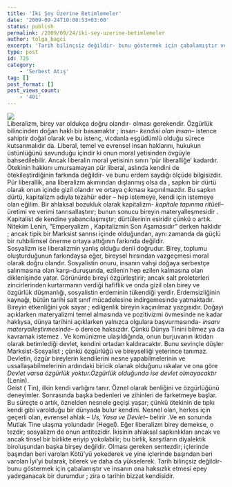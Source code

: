 ```yaml
---
title: 'İki Şey Üzerine Betimlemeler'
date: '2009-09-24T10:00:53+03:00'
status: publish
permalink: /2009/09/24/iki-sey-uzerine-betimlemeler
author: tolga_bagci
excerpt: 'Tarih bilinçsiz değildir- bunu göstermek için çabalamıştır ve insanın ona haksızlık etmesi epey yadırganacak bir durumdur ; zira o tarihin bizzat kendisidir.'
type: post
id: 725
category:
    - 'Serbest Atış'
tag: []
post_format: []
post_views_count:
    - '401'
---
```

![](http://trendsupdates.com/wp-content/uploads/2008/12/communist_usa-flag.jpg)  
Liberalizm, birey var oldukça doğru olandır- olması gerekendir. Özgürlük bilincinden doğan haklı bir basamaktır ; insan- *kendisi olan insan*– istence sahiptir doğal olarak ve bu istenç, vicdanla eşgüdümlü olduğu sürece kutsanmalıdır da. Liberal, temel ve evrensel insan haklarını, hukukun üstünlüğünü savunduğu içindir ki onun moral yetisinden övgüyle bahsedilebilir. Ancak liberalin moral yetisinin sınırı ‘pür liberalliğe’ kadardır. Ötekinin hakkını umursamayan pür liberal, aslında kendini de ötekileştirdiğinin farkında değildir- ve bunu erdem saydığı ölçüde bilgisizdir. Pür liberallik, ana liberalizm akımından dışlanmış olsa da , sapkın bir dürtü olarak onun içinde gizil olandır ve ortaya çıkması kaçınılmazdır. Bu sapkın dürtü, kapitalizm adıyla tezahür eder – hep istemeye, kendi için istemeye olan eğilim. Bir ahlaksal bozukluk olarak kapitalizm- *kapitale tapınma ritüeli*– üretimi ve verimi tanrısallaştırır; bunun sonucu bireyin materyalleşmesidir . Kapitalist de kendine yabancılaşmıştır; dürtülerinin esiridir çünkü o artık. Nitekim Lenin, “Emperyalizm , Kapitalizmin Son Aşamasıdır” derken haklıdır ; ancak tipik bir Marksist sanrısı içinde olduğundan, aynı zamanda da güçlü bir ruhbilimsel önerme ortaya attığının farkında değildir.  
Sosyalizm ise liberalizmin yanlış olduğu denli doğrudur. Birey, toplumu oluşturduğunun farkındaysa eğer, bireysel hırsından vazgeçmesi moral olarak doğru olandır. Sosyalistin onuru, insanın vahşi doğaya serbestçe salınmasına olan karşı-duruşunda, ezilenin hep ezilen kalmasına olan diklenişinde yatar. Görünürde bireyi özgürleştirir; ancak salt proleterleri zincirlerinden kurtarmanın verdiği hafiflik ve onda gizil olan birey ve özgürlük düşmanlığı, sosyalistin erdeminin tükendiği yerdir. Erdemsizliğinin kaynağı, bütün tarihi salt sınıf mücadelesine indirgemesinde yatmaktadır. Bireyin etkenliğini yok sayar ; edilgenlik bireyin kaçınılmaz yazgısıdır. Doğayı açıklarken materyalizmi temel almasında ve pozitivizmi övmesinde ne kadar haklıysa, dünya tarihini açıklarken yalnızca olgulara başvurmasında- *insanı materyalleştirmesinde*– o derece haksızdır. Çünkü Dünya Tinini bilmez ya da kavramak istemez . Ve komünizme ulaşıldığında, onun burjuvanın iktidarı olarak betimlediği devlet, kendini ortadan kaldıracaktır. Bunu sevinçle düşler Marksist-Sosyalist ; çünkü özgürlüğü ve bireyselliği yeterince tanımaz. Devletin, özgür bireylerin kendilerini nesne yapabilmelerinin ve ussallaşabilmelerinin ardındaki biricik olanak olduğunu ıskalar ve ona göre *Devlet varsa özgürlük yoktur.Özgürlük olduğunda ise devlet olmayacaktır* (Lenin).  
Geist ( Tin), ilkin kendi varlığını tanır. Öznel olarak benliğini ve özgürlüğünü deneyimler. Sonrasında başka bedenleri ve zihinleri de farketmeye başlar. Bu süreçte o artık, öznelden nesnele geçişi yaşar; çünkü ötekinin de tıpkı kendi gibi varolduğu bir dünyada bulur kendini. Nesnel olan, herkes için geçerli olan, evrensel ahlak – *Us, Yasa ve Devlet*– belirir .Ve en sonunda Mutlak Tine ulaşma yolundadır (Hegel). Eğer liberalizm birey demekse, o tezdir; sosyalizm de onun antitezidir. İkisinin ahlaksal sapkınlıkları ancak ve ancak tinsel bir birlikte eriyip yokolabilir; bu birlik, karşıtların diyalektik biroluşundan başka birşey değildir. Olması gereken sentezdir; içlerinde başından beri varolan Kötü’yü yokederek ve yine içlerinde başından beri varolan İyi’yi bularak, bilerek ve daha da yükselerek. Tarih bilinçsiz değildir- bunu göstermek için çabalamıştır ve insanın ona haksızlık etmesi epey yadırganacak bir durumdur ; zira o tarihin bizzat kendisidir.